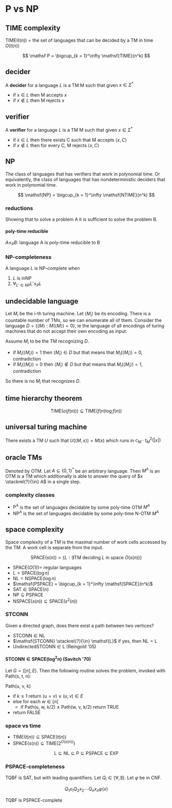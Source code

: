 # P vs NP

## TIME complexity

$\mathsf{TIME}(t(n))$ = the set of languages that can be decided by a TM in time $O(t(n))$

$$
\mathsf P = \bigcup_{k = 1}^\infty \mathsf{TIME}(n^k)
$$

## decider

A **decider** for a language $L$ is a TM M such that given $x \in \Sigma^*$

- if $x \in L$ then M accepts $x$
- if $x \notin L$ then M rejects $x$

## verifier

A **verifier** for a language $L$ is a TM M such that given $x \in \Sigma^*$

- if $x \in L$ then there exists C such that M accepts $\langle x, C \rangle$
- if $x \notin L$ then for every C, M rejects $\langle x, C \rangle$

## $\mathsf{NP}$

The class of languages that has verifiers that work in polynomial time. Or equivalently, the class of languages that has nondeterministic deciders that work in polynomial time.

$$
\mathsf{NP} = \bigcup_{k = 1}^\infty \mathsf{NTIME}(n^k)
$$

### reductions

Showing that to solve a problem A it is sufficient to solve the problem B.

#### poly-time reducible

$A \le_P B$: language A is poly-time reducible to B

### $\mathsf{NP}$-completeness

A language $L$ is $\mathsf{NP}$-complete when

1. $L$ is in$\mathsf{NP}$
2. $\forall_{L' \in \mathsf{NP}} L' \le_P L$

## undecidable language

Let $M_i$ be the i-th turing machine. Let $\langle M_i \rangle$ be its encoding. There is a countable number of TMs, so we can enumerate all of them. Consider the language $D = \{\langle M \rangle : M(\langle M \rangle) = 0\}$, ie the language of all encodings of turing machines that do not accept their own encoding as input.

Assume $M_i$ to be the TM recognizing $D$.

- if $M_i(\langle M_i \rangle) = 1$ then $\langle M_i \rangle \in D$ but that means that $M_i(\langle M_i \rangle) = 0$, contradiction
- if $M_i(\langle M_i \rangle) = 0$ then $\langle M_i \rangle \notin D$ but that means that $M_i(\langle M_i \rangle) = 1$, contradiction

So there is no $M_i$ that recognizes $D$.

## time hierarchy theorem

$$
	\mathsf{TIME}(o(f(n))) \subsetneq \mathsf{TIME}(f(n) \log f(n))
$$

## universal turing machine

There exists a TM $U$ such that $U(\langle M, x \rangle) = M(x)$ which runs in $c_M \cdot t^2_M(|x|)$

## oracle TMs

Denoted by OTM. Let $A \subseteq \{0, 1\}^*$ be an arbitrary language. Then $M^A$ is an OTM is a TM which additionally is able to answer the query of $x \stackrel{?}{\in} A$ in a single step.

### complexity classes

- $\mathsf P^A$ is the set of languages decidable by some poly-time OTM $M^A$
- $\mathsf{NP}^A$ is the set of languages decidable by some poly-time N-OTM $M^A$

## space complexity

Space complexity of a TM is the maximal number of work cells accessed by the TM. A work cell is separate from the input.

$$
	\mathsf{SPACE}(s(n)) = \{L : \exists \text{TM deciding } L \text{ in space } O(s(n))\}
$$

- $\mathsf{SPACE}(O(1)) =$ regular languages
- $\mathsf L = \mathsf{SPACE}(\log n)$
- $\mathsf{NL} = \mathsf{NSPACE}(\log n)$
- $\mathsf{PSPACE} = \bigcup_{k = 1}^\infty \mathsf{SPACE}(n^k)$
- $\mathsf{SAT} \in \mathsf{SPACE}(n)$
- $\mathsf{NP} \subseteq \mathsf{PSPACE}$
- $\mathsf{NSPACE}(s(n)) \subseteq \mathsf{SPACE}(s^2(n))$

### STCONN

Given a directed graph, does there exist a path between two vertices?

- $\mathsf{STCONN} \in \mathsf{NL}$
- $\mathsf{STCONN} \stackrel{?}{\in} \mathsf{L}$ if yes, then $\mathsf{NL} = \mathsf{L}$
- $\mathsf{UndirectedSTCONN} \in \mathsf{L}$ (Reingold '05)

#### $\mathsf{STCONN} \in \mathsf{SPACE}(\log^2 n)$ (Savitch '70)

Let $G = ([n], E)$. Then the following routine solves the problem, invoked with Path(s, t, n):

Path(u, v, k)

- if $k \le 1$ return ($u = v$) $\lor$ $(u, v) \in E$
- else for each $w \in [n]$
  - if Path(u, w, k/2) $\land$ Path(w, v, k/2) return TRUE
- return FALSE

### space vs time

- $\mathsf{TIME}(t(n)) \subseteq \mathsf{SPACE}(t(n))$
- $\mathsf{SPACE}(s(n)) \subseteq \mathsf{TIME}(2^{O(s(n))})$

$$
\mathsf{L} \subseteq \mathsf{NL} \subseteq \mathsf{P} \subseteq \mathsf{PSPACE} \subseteq \mathsf{EXP}
$$

### $\mathsf{PSPACE}$-completeness

$\mathsf{TQBF}$ is SAT, but with leading quantifiers. Let $Q_i \in \{\forall, \exists\}$. Let $\varphi$ be in CNF.

$$
Q_1x_1Q_2x_2 \cdots Q_nx_n \varphi(x)
$$

$\mathsf{TQBF}$ is $\mathsf{PSPACE}$-complete
